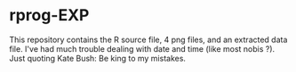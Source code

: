 # rprog-EXP
This repository contains the R source file, 4 png files, and an extracted data file.
I've had much trouble dealing with date and time (like most nobis ?). 
Just quoting Kate Bush: Be king to my mistakes.
